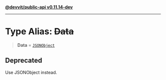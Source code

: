 [**@devvit/public-api v0.11.14-dev**](../README.md)

---

# Type Alias: ~~Data~~

> **Data** = [`JSONObject`](JSONObject.md)

## Deprecated

Use JSONObject instead.
